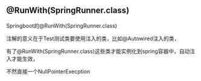 ## @RunWith(SpringRunner.class)

Springboot的@RunWith(SpringRunner.class)

注解的意义在于Test测试类要使用注入的类，比如@Autowired注入的类，

有了@RunWith(SpringRunner.class)这些类才能实例化到spring容器中，自动注入才能生效，

不然直接一个NullPointerExecption









